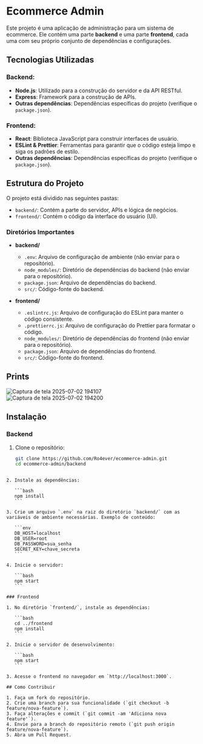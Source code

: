 # Ecommerce Admin

Este projeto é uma aplicação de administração para um sistema de ecommerce. Ele contém uma parte **backend** e uma parte **frontend**, cada uma com seu próprio conjunto de dependências e configurações.

## Tecnologias Utilizadas

### Backend:
- **Node.js**: Utilizado para a construção do servidor e da API RESTful.
- **Express**: Framework para a construção de APIs.
- **Outras dependências**: Dependências específicas do projeto (verifique o `package.json`).

### Frontend:
- **React**: Biblioteca JavaScript para construir interfaces de usuário.
- **ESLint & Prettier**: Ferramentas para garantir que o código esteja limpo e siga os padrões de estilo.
- **Outras dependências**: Dependências específicas do projeto (verifique o `package.json`).

## Estrutura do Projeto

O projeto está dividido nas seguintes pastas:

- `backend/`: Contém a parte do servidor, APIs e lógica de negócios.
- `frontend/`: Contém o código da interface do usuário (UI).

### Diretórios Importantes

- **backend/**
  - `.env`: Arquivo de configuração de ambiente (não enviar para o repositório).
  - `node_modules/`: Diretório de dependências do backend (não enviar para o repositório).
  - `package.json`: Arquivo de dependências do backend.
  - `src/`: Código-fonte do backend.
  
- **frontend/**
  - `.eslintrc.js`: Arquivo de configuração do ESLint para manter o código consistente.
  - `.prettierrc.js`: Arquivo de configuração do Prettier para formatar o código.
  - `node_modules/`: Diretório de dependências do frontend (não enviar para o repositório).
  - `package.json`: Arquivo de dependências do frontend.
  - `src/`: Código-fonte do frontend.

## Prints

![Captura de tela 2025-07-02 194107](https://github.com/user-attachments/assets/168d869a-792a-4c7f-ba0d-d1cdc63049f6)
![Captura de tela 2025-07-02 194200](https://github.com/user-attachments/assets/c9df7852-d327-431e-9776-a4a210df9f1d)

## Instalação

### Backend

1. Clone o repositório:
   ```bash
   git clone https://github.com/Ro4ever/ecommerce-admin.git
   cd ecommerce-admin/backend
````

2. Instale as dependências:

   ```bash
   npm install
   ```

3. Crie um arquivo `.env` na raiz do diretório `backend/` com as variáveis de ambiente necessárias. Exemplo de conteúdo:

   ```env
   DB_HOST=localhost
   DB_USER=root
   DB_PASSWORD=sua_senha
   SECRET_KEY=chave_secreta
   ```

4. Inicie o servidor:

   ```bash
   npm start
   ```

### Frontend

1. No diretório `frontend/`, instale as dependências:

   ```bash
   cd ../frontend
   npm install
   ```

2. Inicie o servidor de desenvolvimento:

   ```bash
   npm start
   ```

3. Acesse o frontend no navegador em `http://localhost:3000`.

## Como Contribuir

1. Faça um fork do repositório.
2. Crie uma branch para sua funcionalidade (`git checkout -b feature/nova-feature`).
3. Faça alterações e commit (`git commit -am 'Adiciona nova feature'`).
4. Envie para a branch do repositório remoto (`git push origin feature/nova-feature`).
5. Abra um Pull Request.
